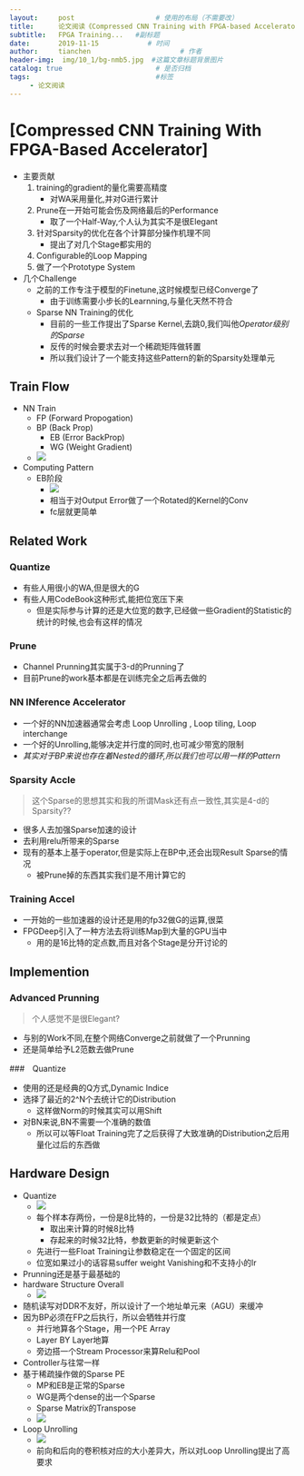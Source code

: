 ```yaml
---
layout:     post                    # 使用的布局（不需要改）
title:      论文阅读《Compressed CNN Training with FPGA-based Accelerator》          # 标题 
subtitle:   FPGA Training...   #副标题
date:       2019-11-15            # 时间
author:     tianchen                      # 作者
header-img:  img/10_1/bg-nmb5.jpg  #这篇文章标题背景图片  
catalog: true                       # 是否归档
tags:                               #标签
     - 论文阅读
---
```


# [Compressed CNN Training With FPGA-Based Accelerator]

* 主要贡献
  1. training的gradient的量化需要高精度
     * 对WA采用量化,并对G进行累计
  2. Prune在一开始可能会伤及网络最后的Performance
     * 取了一个Half-Way,个人认为其实不是很Elegant
  3. 针对Sparsity的优化在各个计算部分操作机理不同
     * 提出了对几个Stage都实用的
  4. Configurable的Loop Mapping
  5. 做了一个Prototype System
* 几个Challenge
  * 之前的工作专注于模型的Finetune,这时候模型已经Converge了
    * 由于训练需要小步长的Learnning,与量化天然不符合
  * Sparse NN Training的优化
    * 目前的一些工作提出了Sparse Kernel,去跳0,我们叫他*Operator级别的Sparse*
    * 反传的时候会要求去对一个稀疏矩阵做转置
    * 所以我们设计了一个能支持这些Pattern的新的Sparsity处理单元


## Train Flow

* NN Train
  * FP (Forward Propogation)
  * BP (Back Prop)
    * EB (Error BackProp)
    * WG (Weight Gradient)
  * ![](https://github.com/A-suozhang/MyPicBed/raw/master/img/20191115143042.png)
* Computing Pattern
  * EB阶段 
    * ![](https://github.com/A-suozhang/MyPicBed/raw/master/img/20191115143257.png)
    * 相当于对Output Error做了一个Rotated的Kernel的Conv
    * fc层就更简单

## Related Work

### Quantize

* 有些人用很小的WA,但是很大的G
* 有些人用CodeBook这种形式,能把位宽压下来
  * 但是实际参与计算的还是大位宽的数字,已经做一些Gradient的Statistic的统计的时候,也会有这样的情况

### Prune

* Channel Prunning其实属于3-d的Prunning了
* 目前Prune的work基本都是在训练完全之后再去做的

### NN INference Accelerator

* 一个好的NN加速器通常会考虑 Loop Unrolling , Loop tiling, Loop interchange
* 一个好的Unrolling,能够决定并行度的同时,也可减少带宽的限制
* *其实对于BP来说也存在着Nested的循环,所以我们也可以用一样的Pattern*

### Sparsity Accle

> 这个Sparse的思想其实和我的所谓Mask还有点一致性,其实是4-d的Sparsity??

* 很多人去加强Sparse加速的设计
* 去利用relu所带来的Sparse
* 现有的基本上基于operator,但是实际上在BP中,还会出现Result Sparse的情况
  * 被Prune掉的东西其实我们是不用计算它的

### Training Accel

* 一开始的一些加速器的设计还是用的fp32做G的运算,很菜
* FPGDeep引入了一种方法去将训练Map到大量的GPU当中
  * 用的是16比特的定点数,而且对各个Stage是分开讨论的


## Implemention

### Advanced Prunning

> 个人感觉不是很Elegant?

* 与别的Work不同,在整个网络Converge之前就做了一个Prunning
* 还是简单给予L2范数去做Prune

###　Quantize
* 使用的还是经典的Q方式,Dynamic Indice
* 选择了最近的2^N个去统计它的Distribution
  * 这样做Norm的时候其实可以用Shift
* 对BN来说,BN不需要一个准确的数值   
  * 所以可以等Float Training完了之后获得了大致准确的Distribution之后用量化过后的东西做  

## Hardware Design

* Quantize
  * ![](https://github.com/A-suozhang/MyPicBed/raw/master/img/20191115182652.png)
  * 每个样本存两份，一份是8比特的，一份是32比特的（都是定点）
    * 取出来计算的时候8比特
    * 存起来的时候32比特，参数更新的时候更新这个
  * 先进行一些Float Training让参数稳定在一个固定的区间
  * 位宽如果过小的话容易suffer weight Vanishing和不支持小的lr
* Prunning还是基于最基础的
* hardware Structure Overall
  * ![](https://github.com/A-suozhang/MyPicBed/raw/master/img/20191115185428.png)
* 随机读写对DDR不友好，所以设计了一个地址单元来（AGU）来缓冲
* 因为BP必须在FP之后执行，所以会牺牲并行度
  * 并行地算各个Stage，用一个PE Array
  * Layer BY Layer地算
  * 旁边搭一个Stream Processor来算Relu和Pool
* Controller与往常一样
* 基于稀疏操作做的Sparse PE
  * MP和EB是正常的Sparse
  * WG是两个dense的出一个Sparse
  * Sparse Matrix的Transpose
  * ![](https://github.com/A-suozhang/MyPicBed/raw/master/img/20191115193340.png)
* Loop Unrolling
  * ![](https://github.com/A-suozhang/MyPicBed/raw/master/img/20191115193445.png)
  * 前向和后向的卷积核对应的大小差异大，所以对Loop Unrolling提出了高要求
